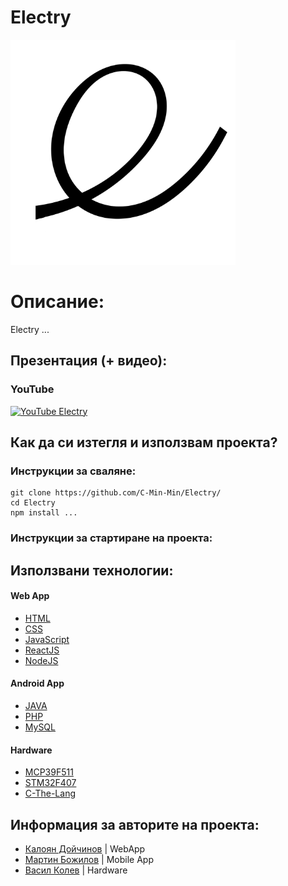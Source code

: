 # Electry
<img src="/assets/images/electry_logo.png" width="360">

# Описание:
Electry ...
## Презентация (+ видео):
### YouTube
[![YouTube Electry](https://i.ytimg.com/vi/[INSERT_ID]/maxresdefault.jpg)](https://www.youtube.com/watch?v=[INSERT_ID])

## Как да си изтегля и използвам проекта?

### Инструкции за сваляне:

```
git clone https://github.com/C-Min-Min/Electry/
cd Electry
npm install ...
```

### Инструкции за стартиране на проекта:



## Използвани технологии:

#### Web App
* [HTML](https://html.com/)
* [CSS](https://www.w3.org/Style/CSS/Overview.en.html)
* [JavaScript](https://www.javascript.com/)
* [ReactJS](https://reactjs.org/)
* [NodeJS](https://nodejs.org/)
#### Android App
* [JAVA](https://www.java.com/)
* [PHP](https://www.php.net/)
* [MySQL](https://www.mysql.com/)
#### Hardware
* [MCP39F511](http://ww1.microchip.com/downloads/en/DeviceDoc/20005393B.pdf)
* [STM32F407](https://www.st.com/en/microcontrollers-microprocessors/stm32f407-417.html)
* [C-The-Lang](https://port70.net/~nsz/c/c11/n1570.html)

## Информация за авторите на проекта:

* [Калоян Дойчинов](https://kaloyan.tech) | WebApp
* [Мартин Божилов](https://github.com/TechXTT) | Mobile App
* [Васил Колев](https://github.com/AvatarBg111) | Hardware
